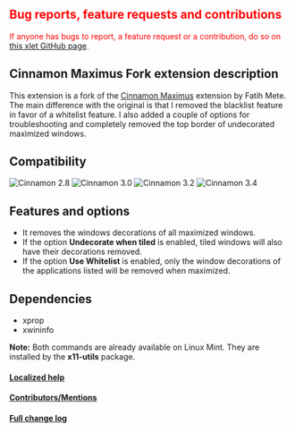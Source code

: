 <h2 style="color:red;">Bug reports, feature requests and contributions</h2>
<span style="color:red;">
If anyone has bugs to report, a feature request or a contribution, do so on <a href="https://github.com/Odyseus/CinnamonTools">this xlet GitHub page</a>.
</span>

## Cinnamon Maximus Fork extension description

This extension is a fork of the [Cinnamon Maximus](https://cinnamon-spices.linuxmint.com/extensions/view/29) extension by Fatih Mete. The main difference with the original is that I removed the blacklist feature in favor of a whitelist feature. I also added a couple of options for troubleshooting and completely removed the top border of undecorated maximized windows.

## Compatibility

![Cinnamon 2.8](https://odyseus.github.io/CinnamonTools/lib/badges/cinn-2.8.svg)
![Cinnamon 3.0](https://odyseus.github.io/CinnamonTools/lib/badges/cinn-3.0.svg)
![Cinnamon 3.2](https://odyseus.github.io/CinnamonTools/lib/badges/cinn-3.2.svg)
![Cinnamon 3.4](https://odyseus.github.io/CinnamonTools/lib/badges/cinn-3.4.svg)

## Features and options

- It removes the windows decorations of all maximized windows.
- If the option **Undecorate when tiled** is enabled, tiled windows will also have their decorations removed.
- If the option **Use Whitelist** is enabled, only the window decorations of the applications listed will be removed when maximized.

## Dependencies

- xprop
- xwininfo

**Note:** Both commands are already available on Linux Mint. They are installed by the **x11-utils** package.

#### [Localized help](https://odyseus.github.io/CinnamonTools/help_files/0dyseus@CinnamonMaximusFork.html)
#### [Contributors/Mentions](https://odyseus.github.io/CinnamonTools/help_files/0dyseus@CinnamonMaximusFork.html#xlet-contributors)
#### [Full change log](https://odyseus.github.io/CinnamonTools/help_files/0dyseus@CinnamonMaximusFork.html#xlet-changelog)
